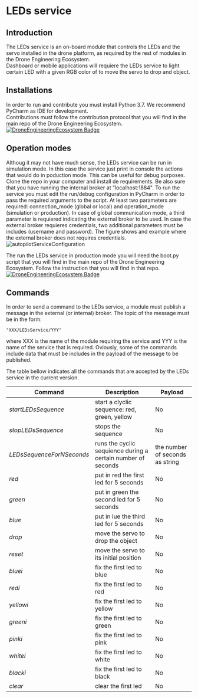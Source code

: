 # LEDs service  

## Introduction

The LEDs service is an on-board module that controls the LEDs and the servo installed in the drone platform, as required by the rest of modules in the Drone Engineering Ecosystem.   
Dashboard or mobile applications will requiere the LEDs service to light certain LED with a given RGB color of to move the servo to drop and object.

## Installations
In order to run and contribute you must install Python 3.7. We recommend PyCharm as IDE for development.    
Contributions must follow the contribution protocol that you will find in the main repo of the Drone Engineering Ecosystem.
[![DroneEngineeringEcosystem Badge](https://img.shields.io/badge/DEE-MainRepo-brightgreen.svg)](https://github.com/dronsEETAC/DroneEngineeringEcosystemDEE)


## Operation modes
Althoug it may not have much sense, the LEDs service can be run in simulation mode. In this case the service just print in console the actions that would do in poduction mode. This can be useful for debug purposes. Clone the repo in your computer and install de requirements. Be also sure that you have running the internal broker at "localhost:1884". To run the service you must edit the run/debug configuration in PyCharm in order to pass the required arguments to the script. At least two parameters are required: connection_mode (global or local) and operation_mode (simulation or production). In case of global communication mode, a third parameter is requiered indicating the external broker to be used. In case the external broker requieres credentials, two additional parameters must be includes (username and password). The figure shows and example where the external broker does not requires credentials.   
![autopilotServiceConfiguration](https://user-images.githubusercontent.com/100842082/212955034-2a9fdd8d-e654-405e-951d-605479ba9928.png)  
   
The run the LEDs service in production mode you will need the boot.py script that you will find in the main repo of the Drone Engineering Ecosystem. Follow the instruction that you will find in that repo.   
[![DroneEngineeringEcosystem Badge](https://img.shields.io/badge/DEE-MainRepo-brightgreen.svg)](https://github.com/dronsEETAC/DroneEngineeringEcosystemDEE)

## Commands
In order to send a command to the LEDs service, a module must publish a message in the external (or internal) broker. The topic of the message must be in the form:
```
"XXX/LEDsService/YYY"
```
where XXX is the name of the module requiring the service and YYY is the name of the service that is required. Oviously, some of the commands include data that must be includes in the payload of the message to be published. 

The table bellow indicates all the commands that are accepted by the LEDs service in the current version.   

Command | Description | Payload 
--- | --- | --- 
*startLEDsSequence* | start a clyclic sequence: red, green, yellow | No 
*stopLEDsSequence* | stops the sequence | No 
*LEDsSequenceForNSeconds* | runs the cyclic sequience during a certain number of seconds | the number of seconds as string
*red* | put in red the first led for 5 seconds | No 
*green* | put in green the second led for 5 seconds | No 
*blue* | put in lue the third led for 5 seconds | No
*drop* | move the servo to drop the object | No
*reset* | move the servo to its initial position | No
*bluei* | fix the first led to blue | No 
*redi* | fix the first led to red | No
*yellowi* | fix the first led to yellow | No 
*greeni* | fix the first led to green | No
*pinki* | fix the first led to pink | No 
*whitei* | fix the first led to white | No
*blacki* | fix the first led to black | No
*clear* | clear the first led | No 



